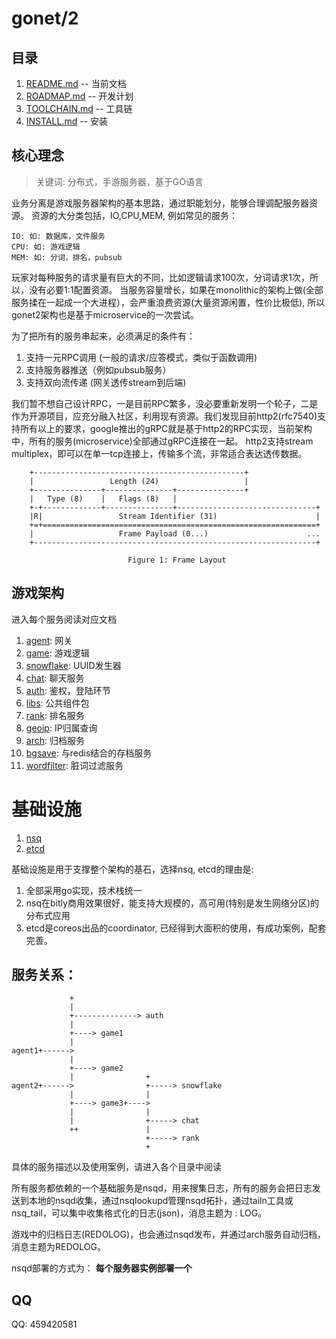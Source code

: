 # gonet/2
## 目录
1. [README.md](README.md) -- 当前文档
2. [ROADMAP.md](ROADMAP.md) -- 开发计划
3. [TOOLCHAIN.md](TOOLCHAIN.md) -- 工具链
4. [INSTALL.md](INSTALL.md) -- 安装

## 核心理念
> 关键词: 分布式，手游服务器，基于GO语言        

业务分离是游戏服务器架构的基本思路，通过职能划分，能够合理调配服务器资源。
资源的大分类包括，IO,CPU,MEM, 例如常见的服务：        

    IO: 如: 数据库，文件服务        
    CPU: 如: 游戏逻辑        
    MEM: 如: 分词，排名，pubsub     
    
玩家对每种服务的请求量有巨大的不同，比如逻辑请求100次，分词请求1次，所以，没有必要1:1配置资源。
当服务容量增长，如果在monolithic的架构上做(全部服务揉在一起成一个大进程），会严重浪费资源(大量资源闲置，性价比极低), 所以gonet2架构也是基于microservice的一次尝试。

为了把所有的服务串起来，必须满足的条件有：    
1. 支持一元RPC调用 (一般的请求/应答模式，类似于函数调用)      
2. 支持服务器推送（例如pubsub服务）        
3. 支持双向流传递 (网关透传stream到后端)        

我们暂不想自己设计RPC，一是目前RPC繁多，没必要重新发明一个轮子，二是作为开源项目，应充分融入社区，利用现有资源。我们发现目前http2(rfc7540)支持所有以上的要求，google推出的gRPC就是基于http2的RPC实现，当前架构中，所有的服务(microservice)全部通过gRPC连接在一起。 http2支持stream multiplex，即可以在单一tcp连接上，传输多个流，非常适合表达透传数据。

        +-----------------------------------------------+
        |                 Length (24)                   |
        +---------------+---------------+---------------+
        |   Type (8)    |   Flags (8)   |
        +-+-------------+---------------+-------------------------------+
        |R|                 Stream Identifier (31)                      |
        +=+=============================================================+
        |                   Frame Payload (0...)                      ...
        +---------------------------------------------------------------+
    
                              Figure 1: Frame Layout


## 游戏架构
进入每个服务阅读对应文档      
1. [agent](https://github.com/gonet2/agent): 网关      
2. [game](https://github.com/gonet2/game): 游戏逻辑     
3. [snowflake](https://github.com/gonet2/snowflake): UUID发生器      
4. [chat](https://github.com/gonet2/chat): 聊天服务      
5. [auth](https://github.com/gonet2/auth): 鉴权，登陆环节     
6. [libs](https://github.com/gonet2/libs): 公共组件包       
7. [rank](https://github.com/gonet2/rank): 排名服务     
8. [geoip](https://github.com/gonet2/geoip): IP归属查询         
9. [arch](https://github.com/gonet2/arch): 归档服务          
10. [bgsave](https://github.com/gonet2/bgsave): 与redis结合的存档服务          
11. [wordfilter](https://github.com/gonet2/wordfilter): 脏词过滤服务            

# 基础设施
1. [nsq](http://nsq.io/)          
2. [etcd](https://github.com/coreos/etcd)  

基础设施是用于支撑整个架构的基石，选择nsq, etcd的理由是:            

1. 全部采用go实现，技术栈统一          
2. nsq在bitly商用效果很好，能支持大规模的，高可用(特别是发生网络分区)的分布式应用              
3. etcd是coreos出品的coordinator, 已经得到大面积的使用，有成功案例，配套完善。             

## 服务关系： 

                 +
                 |
                 +--------------> auth
                 |
                 +----> game1
                 |
    agent1+------>
                 |
                 +----> game2
                 |                +
    agent2+------>                +-----> snowflake
                 |                |
                 +----> game3+---->
                 |                |
                 |                +-----> chat
                 ++               |
                                  +-----> rank
                                  +        


具体的服务描述以及使用案例，请进入各个目录中阅读

所有服务都依赖的一个基础服务是nsqd，用来搜集日志，所有的服务会把日志发送到本地的nsqd收集，通过nsqlookupd管理nsqd拓扑，通过tailn工具或nsq_tail，可以集中收集格式化的日志(json)，消息主题为 : LOG。

游戏中的归档日志(REDOLOG)，也会通过nsqd发布，并通过arch服务自动归档，消息主题为REDOLOG。

nsqd部署的方式为： **每个服务器实例部署一个**

## QQ
QQ: 459420581
